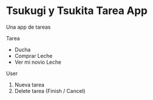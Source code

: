 # Tsukugi y Tsukita Tarea App 

Una app de tareas 


Tarea 
- Ducha
- Comprar Leche
- Ver mi novio Leche

User
1. Nueva tarea 
2. Delete tarea (Finish / Cancel) 